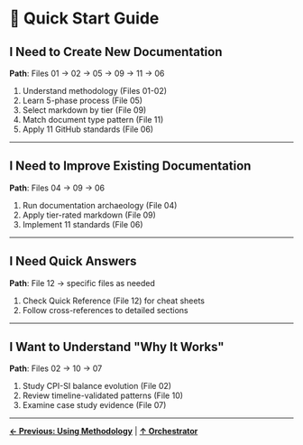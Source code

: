 # 🚀 Quick Start Guide

## I Need to Create New Documentation

**Path**: Files 01 → 02 → 05 → 09 → 11 → 06
1. Understand methodology (Files 01-02)
2. Learn 5-phase process (File 05)
3. Select markdown by tier (File 09)
4. Match document type pattern (File 11)
5. Apply 11 GitHub standards (File 06)

---

## I Need to Improve Existing Documentation

**Path**: Files 04 → 09 → 06
1. Run documentation archaeology (File 04)
2. Apply tier-rated markdown (File 09)
3. Implement 11 standards (File 06)

---

## I Need Quick Answers

**Path**: File 12 → specific files as needed
1. Check Quick Reference (File 12) for cheat sheets
2. Follow cross-references to detailed sections

---

## I Want to Understand "Why It Works"

**Path**: Files 02 → 10 → 07
1. Study CPI-SI balance evolution (File 02)
2. Review timeline-validated patterns (File 10)
3. Examine case study evidence (File 07)

---

**[← Previous: Using Methodology](00-9-using-methodology.md)** | **[↑ Orchestrator](00-documentation-methodology.md)**

